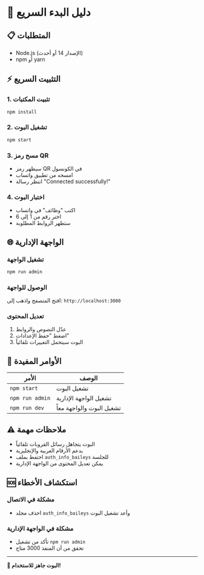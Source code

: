 # 🚀 دليل البدء السريع

## 📋 المتطلبات
- Node.js (الإصدار 14 أو أحدث)
- npm أو yarn

## ⚡ التثبيت السريع

### 1. تثبيت المكتبات
```bash
npm install
```

### 2. تشغيل البوت
```bash
npm start
```

### 3. مسح رمز QR
- سيظهر رمز QR في الكونسول
- امسحه من تطبيق واتساب
- انتظر رسالة "Connected successfully!"

### 4. اختبار البوت
- اكتب "وظائف" في واتساب
- اختر رقم من 1 إلى 6
- ستظهر الروابط المطلوبة

## 🌐 الواجهة الإدارية

### تشغيل الواجهة
```bash
npm run admin
```

### الوصول للواجهة
افتح المتصفح واذهب إلى: `http://localhost:3000`

### تعديل المحتوى
1. عدّل النصوص والروابط
2. اضغط "حفظ الإعدادات"
3. البوت سيتحمل التغييرات تلقائياً

## 🔧 الأوامر المفيدة

| الأمر | الوصف |
|-------|--------|
| `npm start` | تشغيل البوت |
| `npm run admin` | تشغيل الواجهة الإدارية |
| `npm run dev` | تشغيل البوت والواجهة معاً |

## ⚠️ ملاحظات مهمة

- البوت يتجاهل رسائل القروبات تلقائياً
- يدعم الأرقام العربية والإنجليزية
- احتفظ بملف `auth_info_baileys` للجلسة
- يمكن تعديل المحتوى من الواجهة الإدارية

## 🆘 استكشاف الأخطاء

### مشكلة في الاتصال
- احذف مجلد `auth_info_baileys` وأعد تشغيل البوت

### مشكلة في الواجهة الإدارية
- تأكد من تشغيل `npm run admin`
- تحقق من أن المنفذ 3000 متاح

---

**🎯 البوت جاهز للاستخدام!** 